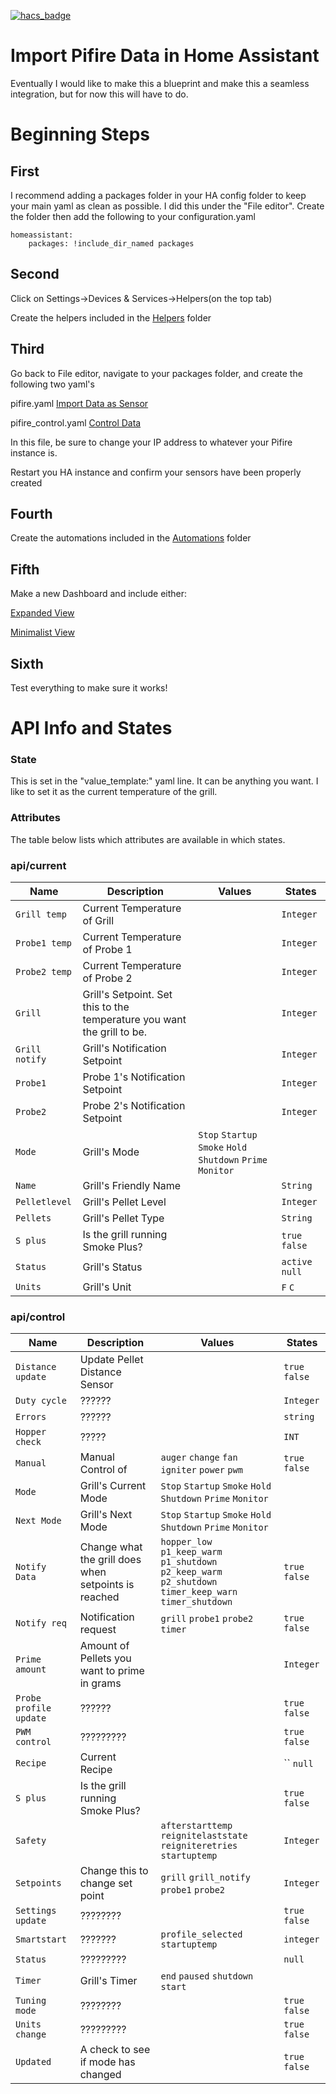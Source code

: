 [![hacs_badge](https://img.shields.io/badge/HACS-Custom-41BDF5.svg)](https://github.com/hacs/integration)


# Import Pifire Data in Home Assistant
Eventually I would like to make this a blueprint and make this a seamless integration, but for now this will have to do. 

# Beginning Steps
## First
I recommend adding a packages folder in your HA config folder to keep your main yaml as clean as possible. I did this under the "File editor". 
Create the folder then add the following to your configuration.yaml
```
homeassistant: 
    packages: !include_dir_named packages
```
## Second
Click on Settings->Devices & Services->Helpers(on the top tab)

Create the helpers included in the [Helpers](./helpers.md) folder

## Third
Go back to File editor, navigate to your packages folder, and create the following two yaml's

pifire.yaml [Import Data as Sensor](./packages/pifire.yaml)

pifire_control.yaml [Control Data](./packages/pifire_controls.yaml)

In this file, be sure to change your IP address to whatever your Pifire instance is. 

Restart you HA instance and confirm your sensors have been properly created

## Fourth
Create the automations included in the [Automations](./automations.md) folder

## Fifth
Make a new Dashboard and include either:

[Expanded View](./dashboard.md)

[Minimalist View](./minimalist_dashboard.md)

## Sixth
Test everything to make sure it works!

# API Info and States
### State
This is set in the "value_template:" yaml line. It can be anything you want. I like to set it as the current temperature of the grill. 

### Attributes
The table below lists which attributes are available in which states. 

### api/current
| Name | Description | Values | States |
| --- | --- | --- | --- |
| `Grill temp` | Current Temperature of Grill | | `Integer` |
| `Probe1 temp` | Current Temperature of Probe 1 | |  `Integer` |
| `Probe2 temp` | Current Temperature of Probe 2 | |  `Integer` |
| `Grill` | Grill's Setpoint. Set this to the temperature you want the grill to be. | | `Integer` |
| `Grill notify` | Grill's Notification Setpoint | |  `Integer` |
| `Probe1` | Probe 1's Notification Setpoint | | `Integer` |
| `Probe2` | Probe 2's Notification Setpoint | | `Integer` |
| `Mode` | Grill's Mode | `Stop` `Startup` `Smoke` `Hold` `Shutdown` `Prime` `Monitor` |
| `Name` | Grill's Friendly Name | | `String` |
| `Pelletlevel` | Grill's Pellet Level | | `Integer` |
| `Pellets` | Grill's Pellet Type | | `String` |
| `S plus` | Is the grill running Smoke Plus? | | `true` `false` |
| `Status` | Grill's Status | | `active` `null` |
| `Units` | Grill's Unit | | `F` `C` |

### api/control
| Name | Description | Values | States |
| --- | --- | --- | --- |
| `Distance update` | Update Pellet Distance Sensor | | `true` `false` |
| `Duty cycle` | ?????? | | `Integer` |
| `Errors` | ?????? | | `string` |
| `Hopper check` | ????? | | `INT` |
| `Manual` | Manual Control of | `auger` `change` `fan` `igniter` `power` `pwm` |  `true` `false` |
| `Mode` | Grill's Current Mode | `Stop` `Startup` `Smoke` `Hold` `Shutdown` `Prime` `Monitor` | |
| `Next Mode` | Grill's Next Mode | `Stop` `Startup` `Smoke` `Hold` `Shutdown` `Prime` `Monitor` |
| `Notify Data` | Change what the grill does when setpoints is reached | `hopper_low` `p1_keep_warm` `p1_shutdown` `p2_keep_warm` `p2_shutdown` `timer_keep_warn` `timer_shutdown` |  `true` `false` |
| `Notify req` | Notification request | `grill` `probe1` `probe2` `timer` |  `true` `false` |
| `Prime amount` | Amount of Pellets you want to prime in grams | | `Integer` | 
| `Probe profile update` | ?????? | | `true` `false` |
| `PWM control` | ????????? | | `true` `false` |
| `Recipe` | Current Recipe | | `` `null` |
| `S plus` | Is the grill running Smoke Plus? | | `true` `false` |  
| `Safety` | | `afterstarttemp` `reignitelaststate` `reigniteretries` `startuptemp` |  `Integer` |
| `Setpoints` | Change this to change set point | `grill` `grill_notify` `probe1` `probe2` |  `Integer` |
| `Settings update` | ???????? | |  `true` `false` |
| `Smartstart` | ??????? | `profile_selected` `startuptemp` |  `integer` |
| `Status` | ????????? | |  `null` |
| `Timer` | Grill's Timer | `end` `paused` `shutdown` `start` | | `Integer` |
| `Tuning mode` | ???????? | | `true` `false` |
| `Units change` | ????????? |  | `true` `false` |
| `Updated` | A check to see if mode has changed | | `true` `false` |

